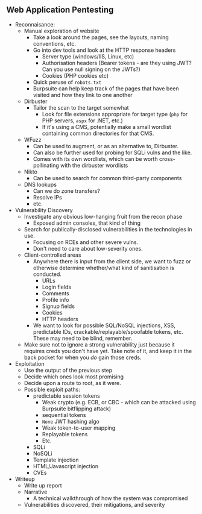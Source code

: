 ## Web Application Pentesting

- Reconnaisance:
  - Manual exploration of website
    - Take a look around the pages, see the layouts, naming conventions, etc.
    - Go into dev tools and look at the HTTP response headers
      - Server type (windows/IIS, Linux, etc)
      - Authorisation headers (Bearer tokens - are they using JWT? Can you use null signing on the JWTs?)
      - Cookies (PHP cookies etc)
    - Quick peruse of `robots.txt`
    - Burpsuite can help keep track of the pages that have been visited and how they link to one another
  - Dirbuster
    - Tailor the scan to the target somewhat
      - Look for file extensions appropriate for target type (`php` for PHP servers, `aspx` for .NET, etc.)
      - If it's using a CMS, potentially make a small wordlist containing common directories for that CMS.
  - WFuzz
    - Can be used to augment, or as an alternative to, Dirbuster.
    - Can also be further used for probing for SQLi vulns and the like.
    - Comes with its own wordlists, which can be worth cross-pollinating with the dirbuster wordlists
  - Nikto
    - Can be used to search for common third-party components
  - DNS lookups
    - Can we do zone transfers?
    - Resolve IPs
    - etc.
- Vulnerability Discovery
  - Investigate any obvious low-hanging fruit from the recon phase
    - Exposed admin consoles, that kind of thing
  - Search for publically-disclosed vulnerabilities in the technologies in use.
    - Focusing on RCEs and other severe vulns.
    - Don't need to care about low-severity ones.
  - Client-controlled areas
    - Anywhere there is input from the client side, we want to fuzz or otherwise determine whether/what kind of sanitisation is conducted.
      - URLs
      - Login fields
      - Comments
      - Profile info
      - Signup fields
      - Cookies
      - HTTP headers
    - We want to look for possible SQL/NoSQL injections, XSS, predictable IDs, crackable/replayable/spoofable tokens, etc. These may need to be blind, remember.
  - Make sure not to ignore a strong vulnerability just because it requires creds you don't have yet. Take note of it, and keep it in the back pocket for when you _do_ gain those creds.
- Exploitation
  - Use the output of the previous step
  - Decide which ones look most promising
  - Decide upon a route to root, as it were.
  - Possible exploit paths:
    - predictable session tokens
      - Weak crypto (e.g. ECB, or CBC - which can be attacked using Burpsuite bitflipping attack)
      - sequential tokens
      - `None` JWT hashing algo
      - Weak token-to-user mapping
      - Replayable tokens
      - Etc.
    - SQLi
    - NoSQLi
    - Template injection
    - HTML/Javascript injection
    - CVEs
- Writeup
  - Write up report
  - Narrative
    - A technical walkthrough of how the system was compromised
  - Vulnerabilities discovered, their mitigations, and severity
